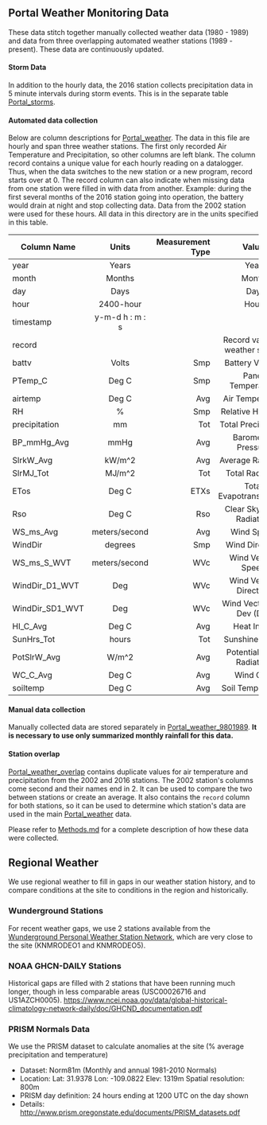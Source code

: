 ## Portal Weather Monitoring Data

These data stitch together manually collected weather data (1980 - 1989) and data from three overlapping automated weather stations (1989 - present). These data are continuously updated.

#### Storm Data
In addition to the hourly data, the 2016 station collects precipitation data in 5 minute intervals during storm events. This is in the separate table [Portal_storms](./Weather/Portal_storms.csv).

#### Automated data collection
Below are column descriptions for [Portal_weather](Portal_weather.csv). The data in this file are hourly and span three weather stations. The first only recorded Air Temperature and Precipitation, so other columns are left blank. The column record contains a unique value for each hourly reading on a datalogger. Thus, when the data switches to the new station or a new program, record starts over at 0. The record column can also indicate when missing data from one station were filled in with data from another. Example: during the first several months of the 2016 station going into operation, the battery would drain at night and stop collecting data. Data from the 2002 station were used for these hours. All data in this directory are in the units specified in this table.

| Column Name	| Units		| Measurement Type | Value |
| --------------|:-------------:| -----:|:-------------: |
| year		| Years		|	| Year			|	
| month		| Months	|	| Month			|	
| day		| Days		|	| Day			|
| hour		| 2400-hour	|	| Hour			|
| timestamp 	| y-m-d h : m : s	|	|			|
| record 	| 		|	| Record value on weather station 	|
| battv 	| Volts		| Smp	| Battery Voltage       |
| PTemp_C 	| Deg C		| Smp	| Panel Temperature 	|
| airtemp	| Deg C		| Avg	| Air Temperature	|
| RH 		| %		| Smp	| Relative Humidity 	|
| precipitation	| mm		| Tot	| Total Precipitation	|
| BP_mmHg_Avg	| mmHg		| Avg	| Barometric Pressure	|
| SlrkW_Avg	| kW/m^2	| Avg	| Average Radiation	|
| SlrMJ_Tot	| MJ/m^2	| Tot	| Total Radiation 	|
| ETos		| Deg C		| ETXs	| Total Evapotranspiration |
| Rso		| Deg C		| Rso	| Clear Sky Solar Radiation |
| WS_ms_Avg	| meters/second	| Avg	| Wind Speed		|
| WindDir	| degrees	| Smp	| Wind Direction	|
| WS_ms_S_WVT	| meters/second	| WVc	| Wind Vector: Speed	|
| WindDir_D1_WVT | Deg		| WVc	| Wind Vector: Direction |
| WindDir_SD1_WVT | Deg		| WVc	| Wind Vector: Std Dev (Dir) 	|
| HI_C_Avg	| Deg C		| Avg	| Heat Index		|
| SunHrs_Tot	| hours		| Tot	| Sunshine Hours 	|
| PotSlrW_Avg	| W/m^2		| Avg	| Potential Solar Radiation |
| WC_C_Avg	| Deg C		| Avg	| Wind Chill		|
| soiltemp	| Deg C		| Avg	| Soil Temperature	|

#### Manual data collection

Manually collected data are stored separately in [Portal_weather_9801989](Portal_weather_19801989.csv). **It is necessary to use only summarized monthly rainfall for this data.** 

#### Station overlap
[Portal_weather_overlap](Portal_weather_overlap.csv) contains duplicate values for air temperature and precipitation from the 2002 and 2016 stations. The 2002 station's columns come second and their names end in 2. It can be used to compare the two between stations or create an average. It also contains the `record` column for both stations, so it can be used to determine which station's data are used in the main [Portal_weather](Portal_weather.csv) data.

Please refer to [Methods.md](../SiteandMethods/Methods.md) for a complete description of how these data were collected.

## Regional Weather
We use regional weather to fill in gaps in our weather station history, and to compare conditions at the site to conditions in the region and historically.

### Wunderground Stations
For recent weather gaps, we use 2 stations available from the [Wunderground Personal Weather Station Network](https://www.wunderground.com/pws/overview), which are very close to the site (KNMRODEO1 and KNMRODEO5).

### NOAA GHCN-DAILY Stations
Historical gaps are filled with 2 stations that have been running much longer, though in less comparable areas (USC00026716 and US1AZCH0005). https://www.ncei.noaa.gov/data/global-historical-climatology-network-daily/doc/GHCND_documentation.pdf

### PRISM Normals Data
We use the PRISM dataset to calculate anomalies at the site (% average precipitation and temperature)
* Dataset: Norm81m (Monthly and annual 1981-2010 Normals)
* Location:  Lat: 31.9378   Lon: -109.0822   Elev: 1319m Spatial resolution: 800m
* PRISM day definition: 24 hours ending at 1200 UTC on the day shown
* Details: http://www.prism.oregonstate.edu/documents/PRISM_datasets.pdf

